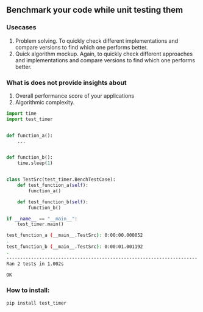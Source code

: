 ## Benchmark your code while unit testing them

### Usecases
1. Problem solving. To quickly check different implementations and compare versions to find which one performs better.
2. Quick algorithm mockup. Again, to quickly check different approaches and implementations and compare versions to find which one performs better.

### What is does not provide insights about
1. Overall performance score of your applications
2. Algorithmic complexity.


```Python
import time
import test_timer


def function_a():
    ...


def function_b():
    time.sleep(1)


class TestSrc(test_timer.BenchTestCase):
    def test_function_a(self):
        function_a()

    def test_function_b(self):
        function_b()

if __name__ == "__main__":
    test_timer.main()
```

```Bash
test_function_a (__main__.TestSrc): 0:00:00.000052
.
test_function_b (__main__.TestSrc): 0:00:01.001192
.
----------------------------------------------------------------------
Ran 2 tests in 1.002s

OK
```

### How to install:
```Bash
pip install test_timer
```
